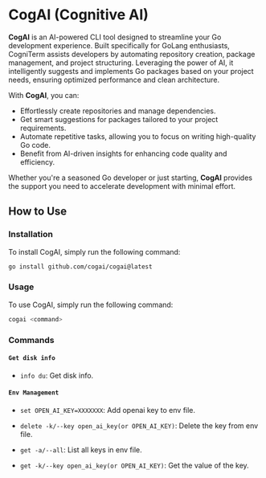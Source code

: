 # CogAI (Cognitive AI)

**CogAI** is an AI-powered CLI tool designed to streamline your Go development experience. Built specifically for GoLang enthusiasts, CogniTerm assists developers by automating repository creation, package management, and project structuring. Leveraging the power of AI, it intelligently suggests and implements Go packages based on your project needs, ensuring optimized performance and clean architecture.

With **CogAI**, you can:

- Effortlessly create repositories and manage dependencies.
- Get smart suggestions for packages tailored to your project requirements.
- Automate repetitive tasks, allowing you to focus on writing high-quality Go code.
- Benefit from AI-driven insights for enhancing code quality and efficiency.

Whether you're a seasoned Go developer or just starting, **CogAI** provides the support you need to accelerate development with minimal effort.

## How to Use

### Installation

To install CogAI, simply run the following command:

```bash
go install github.com/cogai/cogai@latest
```

### Usage

To use CogAI, simply run the following command:

```bash
cogai <command>
```

### Commands

#### `Get disk info`

- `info du`: Get disk info.

#### `Env Management`

- `set OPEN_AI_KEY=XXXXXXX`: Add openai key to env file.
- `delete -k/--key open_ai_key(or OPEN_AI_KEY)`: Delete the key from env file.

- `get -a/--all`: List all keys in env file.
- `get -k/--key open_ai_key(or OPEN_AI_KEY)`: Get the value of the key.
